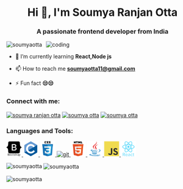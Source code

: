 <h1 align="center">Hi 👋, I'm Soumya Ranjan Otta</h1>
<h3 align="center">A passionate frontend developer from India</h3>

<img align="right" alt="coding" width="400" src="https://pin.it/6vPbkNi
">

<p align="left"> <img src="https://komarev.com/ghpvc/?username=soumyaotta&label=Profile%20views&color=0e75b6&style=flat" alt="soumyaotta" /> </p>

- 🌱 I’m currently learning **React,Node js**

- 📫 How to reach me **soumyaotta11@gmail.com**

- ⚡ Fun fact **😒😒**

<h3 align="left">Connect with me:</h3>
<p align="left">
<a href="https://linkedin.com/in/soumya ranjan otta" target="blank"><img align="center" src="https://raw.githubusercontent.com/rahuldkjain/github-profile-readme-generator/master/src/images/icons/Social/linked-in-alt.svg" alt="soumya ranjan otta" height="30" width="40" /></a>
<a href="https://fb.com/soumya otta" target="blank"><img align="center" src="https://raw.githubusercontent.com/rahuldkjain/github-profile-readme-generator/master/src/images/icons/Social/facebook.svg" alt="soumya otta" height="30" width="40" /></a>
<a href="https://www.leetcode.com/soumya otta" target="blank"><img align="center" src="https://raw.githubusercontent.com/rahuldkjain/github-profile-readme-generator/master/src/images/icons/Social/leet-code.svg" alt="soumya otta" height="30" width="40" /></a>
</p>

<h3 align="left">Languages and Tools:</h3>
<p align="left"> <a href="https://getbootstrap.com" target="_blank" rel="noreferrer"> <img src="https://raw.githubusercontent.com/devicons/devicon/master/icons/bootstrap/bootstrap-plain-wordmark.svg" alt="bootstrap" width="40" height="40"/> </a> <a href="https://www.cprogramming.com/" target="_blank" rel="noreferrer"> <img src="https://raw.githubusercontent.com/devicons/devicon/master/icons/c/c-original.svg" alt="c" width="40" height="40"/> </a> <a href="https://www.w3schools.com/css/" target="_blank" rel="noreferrer"> <img src="https://raw.githubusercontent.com/devicons/devicon/master/icons/css3/css3-original-wordmark.svg" alt="css3" width="40" height="40"/> </a> <a href="https://git-scm.com/" target="_blank" rel="noreferrer"> <img src="https://www.vectorlogo.zone/logos/git-scm/git-scm-icon.svg" alt="git" width="40" height="40"/> </a> <a href="https://www.w3.org/html/" target="_blank" rel="noreferrer"> <img src="https://raw.githubusercontent.com/devicons/devicon/master/icons/html5/html5-original-wordmark.svg" alt="html5" width="40" height="40"/> </a> <a href="https://www.java.com" target="_blank" rel="noreferrer"> <img src="https://raw.githubusercontent.com/devicons/devicon/master/icons/java/java-original.svg" alt="java" width="40" height="40"/> </a> <a href="https://developer.mozilla.org/en-US/docs/Web/JavaScript" target="_blank" rel="noreferrer"> <img src="https://raw.githubusercontent.com/devicons/devicon/master/icons/javascript/javascript-original.svg" alt="javascript" width="40" height="40"/> </a> <a href="https://reactjs.org/" target="_blank" rel="noreferrer"> <img src="https://raw.githubusercontent.com/devicons/devicon/master/icons/react/react-original-wordmark.svg" alt="react" width="40" height="40"/> </a> </p>

<p><img align="left" src="https://github-readme-stats.vercel.app/api/top-langs?username=soumyaotta&show_icons=true&locale=en&layout=compact" alt="soumyaotta" /></p>

<p>&nbsp;<img align="center" src="https://github-readme-stats.vercel.app/api?username=soumyaotta&show_icons=true&locale=en" alt="soumyaotta" /></p>

<p><img align="center" src="https://github-readme-streak-stats.herokuapp.com/?user=soumyaotta&" alt="soumyaotta" /></p>
